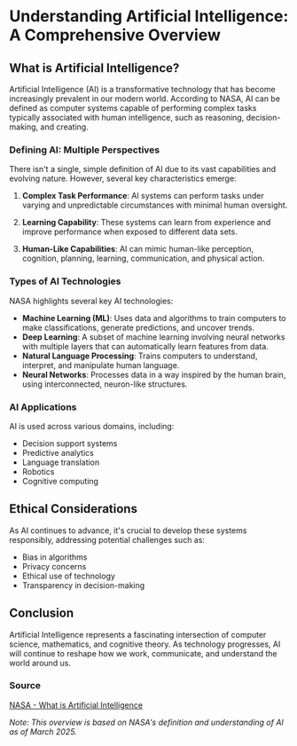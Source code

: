# Understanding Artificial Intelligence: A Comprehensive Overview

## What is Artificial Intelligence?

Artificial Intelligence (AI) is a transformative technology that has become increasingly prevalent in our modern world. According to NASA, AI can be defined as computer systems capable of performing complex tasks typically associated with human intelligence, such as reasoning, decision-making, and creating.

### Defining AI: Multiple Perspectives

There isn't a single, simple definition of AI due to its vast capabilities and evolving nature. However, several key characteristics emerge:

1. **Complex Task Performance**: AI systems can perform tasks under varying and unpredictable circumstances with minimal human oversight.

2. **Learning Capability**: These systems can learn from experience and improve performance when exposed to different data sets.

3. **Human-Like Capabilities**: AI can mimic human-like perception, cognition, planning, learning, communication, and physical action.

### Types of AI Technologies

NASA highlights several key AI technologies:

- **Machine Learning (ML)**: Uses data and algorithms to train computers to make classifications, generate predictions, and uncover trends.
- **Deep Learning**: A subset of machine learning involving neural networks with multiple layers that can automatically learn features from data.
- **Natural Language Processing**: Trains computers to understand, interpret, and manipulate human language.
- **Neural Networks**: Processes data in a way inspired by the human brain, using interconnected, neuron-like structures.

### AI Applications

AI is used across various domains, including:
- Decision support systems
- Predictive analytics
- Language translation
- Robotics
- Cognitive computing

## Ethical Considerations

As AI continues to advance, it's crucial to develop these systems responsibly, addressing potential challenges such as:
- Bias in algorithms
- Privacy concerns
- Ethical use of technology
- Transparency in decision-making

## Conclusion

Artificial Intelligence represents a fascinating intersection of computer science, mathematics, and cognitive theory. As technology progresses, AI will continue to reshape how we work, communicate, and understand the world around us.

### Source
[NASA - What is Artificial Intelligence](https://www.nasa.gov/what-is-artificial-intelligence/)

*Note: This overview is based on NASA's definition and understanding of AI as of March 2025.*